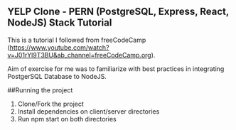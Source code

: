 ## YELP Clone - PERN (PostgreSQL, Express, React, NodeJS) Stack Tutorial

This is a tutorial I followed from freeCodeCamp (https://www.youtube.com/watch?v=J01rYl9T3BU&ab_channel=freeCodeCamp.org).

Aim of exercise for me was to familiarize with best practices in integrating PostgerSQL Database to NodeJS.

##Running the project

1. Clone/Fork the project
2. Install dependencies on client/server directories
3. Run npm start on both directories
